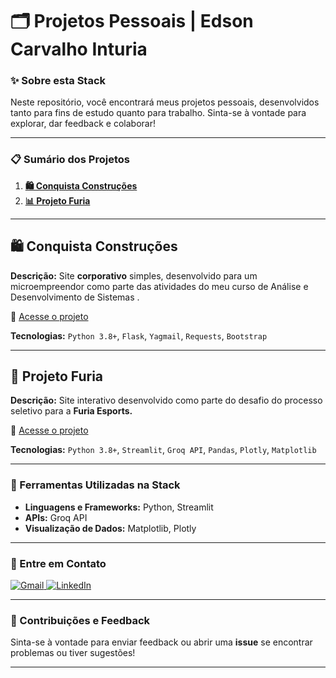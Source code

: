 # 🗂️ Projetos Pessoais | Edson Carvalho Inturia

### ✨ Sobre esta Stack

Neste repositório, você encontrará meus projetos pessoais, desenvolvidos tanto para fins de estudo quanto para trabalho. Sinta-se à vontade para explorar, dar feedback e colaborar!

---

### 📋 Sumário dos Projetos

1. **[🛍 Conquista Construções](#-conquista-construções)**
2. **[📊 Projeto Furia](#-projeto-furia)**

---

## 🛍 Conquista Construções

**Descrição:**
Site **corporativo** simples, desenvolvido para um microempreendor como parte das atividades do meu curso de Análise e Desenvolvimento de Sistemas .

🔗 [Acesse o projeto](https://github.com/edsoncarvalhointuria/Projetos-Pessoais/tree/a2e418c81d5c54a329d6a31cb5a1b660ee409c9f/Flask%20Project_Conquista%20Construcoes)

**Tecnologias:**
`Python 3.8+`, `Flask`, `Yagmail`, `Requests`, `Bootstrap`

---

## 🐆 Projeto Furia

**Descrição:**
Site interativo desenvolvido como parte do desafio do processo seletivo para a **Furia Esports.**

🔗 [Acesse o projeto](https://github.com/edsoncarvalhointuria/Projetos-Curso-Python/tree/30e8033a3617f214f08ac4a54ee85767da907846/Projeto%20Aplicativo%20Kivy)

**Tecnologias:**
`Python 3.8+`, `Streamlit`, `Groq API`, `Pandas`, `Plotly`, `Matplotlib `

---

### 🚀 Ferramentas Utilizadas na Stack

- **Linguagens e Frameworks:** Python, Streamlit
- **APIs:** Groq API
- **Visualização de Dados:** Matplotlib, Plotly

---

### 💌 Entre em Contato

<p align="left">  
<a href="mailto:edsoncarvalhointuria@gmail.com" title="Gmail">  
  <img src="https://img.shields.io/badge/-Gmail-FF0000?style=flat-square&labelColor=FF0000&logo=gmail&logoColor=white" alt="Gmail"/>  
</a>  
<a href="#" title="LinkedIn">  
  <img src="https://img.shields.io/badge/-LinkedIn-0e76a8?style=flat-square&logo=linkedin&logoColor=white" alt="LinkedIn"/>  
</a>  
</p>

---

### 📢 Contribuições e Feedback

Sinta-se à vontade para enviar feedback ou abrir uma **issue** se encontrar problemas ou tiver sugestões!

---
